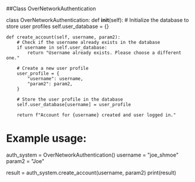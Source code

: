 ##Class OverNetworkAuthentication

class OverNetworkAuthentication:
    def __init__(self):
        # Initialize the database to store user profiles
        self.user_database = {}

    def create_account(self, username, param2):
        # Check if the username already exists in the database
        if username in self.user_database:
            return "Username already exists. Please choose a different one."

        # Create a new user profile
        user_profile = {
            "username": username,
            "param2": param2,
        }

        # Store the user profile in the database
        self.user_database[username] = user_profile

        return f"Account for {username} created and user logged in."

# Example usage:
auth_system = OverNetworkAuthentication()
username = "joe_shmoe"
param2 = "Joe"

result = auth_system.create_account(username, param2)
print(result)
